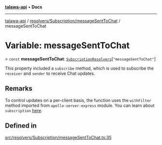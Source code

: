 [**talawa-api**](../../../../README.md) • **Docs**

***

[talawa-api](../../../../modules.md) / [resolvers/Subscription/messageSentToChat](../README.md) / messageSentToChat

# Variable: messageSentToChat

\> `const` **messageSentToChat**: [`SubscriptionResolvers`](../../../../types/generatedGraphQLTypes/type-aliases/SubscriptionResolvers.md)\[`"messageSentToChat"`\]

This property included a `subscribe` method, which is used to
subscribe the `receiver` and `sender` to receive Chat updates.

## Remarks

To control updates on a per-client basis, the function uses the `withFilter`
method imported from `apollo-server-express` module.
You can learn about `subscription` [here](https://www.apollographql.com/docs/apollo-server/data/subscriptions/).

## Defined in

[src/resolvers/Subscription/messageSentToChat.ts:35](https://github.com/PalisadoesFoundation/talawa-api/blob/4a88fe62b20ebda9653c55ae8d39d6c6fac8831f/src/resolvers/Subscription/messageSentToChat.ts#L35)
